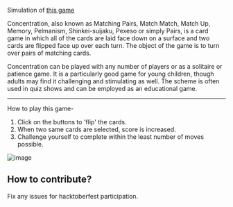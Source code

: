 Simulation of [this game](<https://en.wikipedia.org/wiki/Concentration_(card_game)>)

Concentration, also known as Matching Pairs, Match Match, Match Up, Memory, Pelmanism, Shinkei-suijaku, Pexeso or simply Pairs, is a card game in which all of the cards are laid face down on a surface and two cards are flipped face up over each turn. The object of the game is to turn over pairs of matching cards.

Concentration can be played with any number of players or as a solitaire or patience game. It is a particularly good game for young children, though adults may find it challenging and stimulating as well. The scheme is often used in quiz shows and can be employed as an educational game.

---

How to play this game-

1. Click on the buttons to 'flip' the cards.
2. When two same cards are selected, score is increased.
3. Challenge yourself to complete within the least number of moves possible.

![image](https://user-images.githubusercontent.com/83284294/131456008-9c1096ce-d7a9-4051-bc5e-33d18580fc98.png)



## How to contribute?
Fix any issues for hacktoberfest participation.
